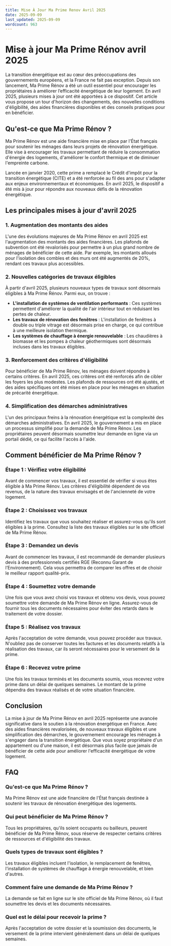```yaml
---
title: Mise À Jour Ma Prime Renov Avril 2025
date: 2025-09-09
last_updated: 2025-09-09
wordcount: 963
---
```


# Mise à jour Ma Prime Rénov avril 2025

La transition énergétique est au cœur des préoccupations des gouvernements européens, et la France ne fait pas exception. Depuis son lancement, Ma Prime Rénov a été un outil essentiel pour encourager les propriétaires à améliorer l’efficacité énergétique de leur logement. En avril 2025, plusieurs mises à jour ont été apportées à ce dispositif. Cet article vous propose un tour d'horizon des changements, des nouvelles conditions d'éligibilité, des aides financières disponibles et des conseils pratiques pour en bénéficier.

## Qu'est-ce que Ma Prime Rénov ?

Ma Prime Rénov est une aide financière mise en place par l'État français pour soutenir les ménages dans leurs projets de rénovation énergétique. Elle vise à encourager les travaux permettant de réduire la consommation d'énergie des logements, d'améliorer le confort thermique et de diminuer l'empreinte carbone. 

Lancée en janvier 2020, cette prime a remplacé le Crédit d'impôt pour la transition énergétique (CITE) et a été renforcée au fil des ans pour s'adapter aux enjeux environnementaux et économiques. En avril 2025, le dispositif a été mis à jour pour répondre aux nouveaux défis de la rénovation énergétique.

## Les principales mises à jour d'avril 2025

### 1. Augmentation des montants des aides

L'une des évolutions majeures de Ma Prime Rénov en avril 2025 est l'augmentation des montants des aides financières. Les plafonds de subvention ont été revalorisés pour permettre à un plus grand nombre de ménages de bénéficier de cette aide. Par exemple, les montants alloués pour l'isolation des combles et des murs ont été augmentés de 20%, rendant ces travaux plus accessibles.

### 2. Nouvelles catégories de travaux éligibles

À partir d'avril 2025, plusieurs nouveaux types de travaux sont désormais éligibles à Ma Prime Rénov. Parmi eux, on trouve :

- **L'installation de systèmes de ventilation performants** : Ces systèmes permettent d'améliorer la qualité de l'air intérieur tout en réduisant les pertes de chaleur.
- **Les travaux de rénovation des fenêtres** : L'installation de fenêtres à double ou triple vitrage est désormais prise en charge, ce qui contribue à une meilleure isolation thermique.
- **Les systèmes de chauffage à énergie renouvelable** : Les chaudières à biomasse et les pompes à chaleur géothermiques sont désormais incluses dans les travaux éligibles.

### 3. Renforcement des critères d'éligibilité

Pour bénéficier de Ma Prime Rénov, les ménages doivent répondre à certains critères. En avril 2025, ces critères ont été renforcés afin de cibler les foyers les plus modestes. Les plafonds de ressources ont été ajustés, et des aides spécifiques ont été mises en place pour les ménages en situation de précarité énergétique.

### 4. Simplification des démarches administratives

L'un des principaux freins à la rénovation énergétique est la complexité des démarches administratives. En avril 2025, le gouvernement a mis en place un processus simplifié pour la demande de Ma Prime Rénov. Les propriétaires peuvent désormais soumettre leur demande en ligne via un portail dédié, ce qui facilite l'accès à l'aide.

## Comment bénéficier de Ma Prime Rénov ?

### Étape 1 : Vérifiez votre éligibilité

Avant de commencer vos travaux, il est essentiel de vérifier si vous êtes éligible à Ma Prime Rénov. Les critères d'éligibilité dépendent de vos revenus, de la nature des travaux envisagés et de l'ancienneté de votre logement.

### Étape 2 : Choisissez vos travaux

Identifiez les travaux que vous souhaitez réaliser et assurez-vous qu'ils sont éligibles à la prime. Consultez la liste des travaux éligibles sur le site officiel de Ma Prime Rénov.

### Étape 3 : Demandez un devis

Avant de commencer les travaux, il est recommandé de demander plusieurs devis à des professionnels certifiés RGE (Reconnu Garant de l’Environnement). Cela vous permettra de comparer les offres et de choisir le meilleur rapport qualité-prix.

### Étape 4 : Soumettez votre demande

Une fois que vous avez choisi vos travaux et obtenu vos devis, vous pouvez soumettre votre demande de Ma Prime Rénov en ligne. Assurez-vous de fournir tous les documents nécessaires pour éviter des retards dans le traitement de votre dossier.

### Étape 5 : Réalisez vos travaux

Après l'acceptation de votre demande, vous pouvez procéder aux travaux. N'oubliez pas de conserver toutes les factures et les documents relatifs à la réalisation des travaux, car ils seront nécessaires pour le versement de la prime.

### Étape 6 : Recevez votre prime

Une fois les travaux terminés et les documents soumis, vous recevrez votre prime dans un délai de quelques semaines. Le montant de la prime dépendra des travaux réalisés et de votre situation financière.

## Conclusion

La mise à jour de Ma Prime Rénov en avril 2025 représente une avancée significative dans le soutien à la rénovation énergétique en France. Avec des aides financières revalorisées, de nouveaux travaux éligibles et une simplification des démarches, le gouvernement encourage les ménages à s'engager dans la transition énergétique. Que vous soyez propriétaire d'un appartement ou d'une maison, il est désormais plus facile que jamais de bénéficier de cette aide pour améliorer l'efficacité énergétique de votre logement.

## FAQ

### Qu'est-ce que Ma Prime Rénov ?

Ma Prime Rénov est une aide financière de l'État français destinée à soutenir les travaux de rénovation énergétique des logements.

### Qui peut bénéficier de Ma Prime Rénov ?

Tous les propriétaires, qu'ils soient occupants ou bailleurs, peuvent bénéficier de Ma Prime Rénov, sous réserve de respecter certains critères de ressources et d'éligibilité des travaux.

### Quels types de travaux sont éligibles ?

Les travaux éligibles incluent l'isolation, le remplacement de fenêtres, l'installation de systèmes de chauffage à énergie renouvelable, et bien d'autres.

### Comment faire une demande de Ma Prime Rénov ?

La demande se fait en ligne sur le site officiel de Ma Prime Rénov, où il faut soumettre les devis et les documents nécessaires.

### Quel est le délai pour recevoir la prime ?

Après l'acceptation de votre dossier et la soumission des documents, le versement de la prime intervient généralement dans un délai de quelques semaines.